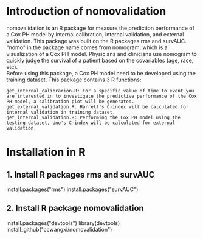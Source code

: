 # Introduction of nomovalidation
nomovalidation is an R package for measure the prediction performance of a Cox PH model by internal calibration, internal validation, and external validation. This package was built on the R packages rms and survAUC. 
"nomo" in the package name comes from nomogram, which is a visualization of a Cox PH model. 
Physicians and clinicians use nomogram to quickly judge the survival of a patient based on the covariables (age, race, etc).  
Before using this package, a Cox PH model need to be developed using the training dataset. This package contains 3 R functions:
    
    get_internal_calibrarion.R: For a specific value of time to event you are interested in to investigate the predictive performance of the Cox PH model, a calibration plot will be generated.
    get_external_validation.R: Harrell's C-index will be calculated for internal validation in training dataset. 
    get_internal_validation.R: Performing the Cox PH model using the testing dataset, Uno's C-index will be calculated for external validation.

# Installation in R
## 1. Install R packages rms and survAUC
install.packages("rms")
install.packages("survAUC")
## 2. Install R package nomovalidation
install.packages("devtools")
library(devtools)
install_github("ccwangxi/nomovalidation")
